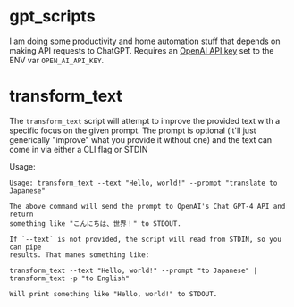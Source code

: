# gpt_scripts

I am doing some productivity and home automation stuff that depends on making
API requests to ChatGPT. Requires an [OpenAI API key](https://openai.com/blog/openai-api)
set to the ENV var `OPEN_AI_API_KEY`.

# transform_text

The `transform_text` script will attempt to improve the provided text with a
specific focus on the given prompt. The prompt is optional (it'll just
generically "improve" what you provide it without one) and the text can come
in via either a CLI flag or STDIN

Usage:

```
Usage: transform_text --text "Hello, world!" --prompt "translate to Japanese"

The above command will send the prompt to OpenAI's Chat GPT-4 API and return
something like "こんにちは、世界！" to STDOUT.

If `--text` is not provided, the script will read from STDIN, so you can pipe
results. That manes something like:

transform_text --text "Hello, world!" --prompt "to Japanese" | transform_text -p "to English"

Will print something like "Hello, world!" to STDOUT.
```
